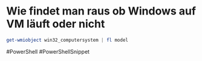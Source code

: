# Wie findet man raus ob Windows auf VM läuft oder nicht


```Powershell
get-wmiobject win32_computersystem | fl model
```


#PowerShell
#PowerShellSnippet
